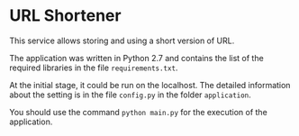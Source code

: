 # URL Shortener

This service allows storing and using a short version of URL.

The application was written in Python 2.7 and contains the list of the required libraries in the file `requirements.txt`.

At the initial stage, it could be run on the localhost. The detailed information about the setting is in the file `config.py` in the folder `application`.

You should use the command `python main.py` for the execution of the application.
